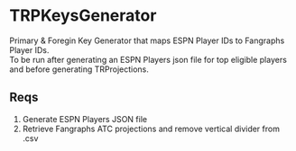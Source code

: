 # TRPKeysGenerator
Primary &amp; Foregin Key Generator that maps ESPN Player IDs to Fangraphs Player IDs.  
To be run after generating an ESPN Players json file for top eligible players and before generating TRProjections.

## Reqs
1. Generate ESPN Players JSON file
2. Retrieve Fangraphs ATC projections and remove vertical divider from .csv
